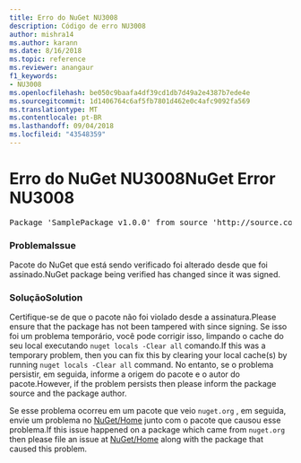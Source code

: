 ```yaml
---
title: Erro do NuGet NU3008
description: Código de erro NU3008
author: mishra14
ms.author: karann
ms.date: 8/16/2018
ms.topic: reference
ms.reviewer: anangaur
f1_keywords:
- NU3008
ms.openlocfilehash: be050c9baafa4df39cd1db7d49a2e4387b7ede4e
ms.sourcegitcommit: 1d1406764c6af5fb7801d462e0c4afc9092fa569
ms.translationtype: MT
ms.contentlocale: pt-BR
ms.lasthandoff: 09/04/2018
ms.locfileid: "43548359"
---
```

# <a name="nuget-error-nu3008"></a><span data-ttu-id="7aac3-103">Erro do NuGet NU3008</span><span class="sxs-lookup"><span data-stu-id="7aac3-103">NuGet Error NU3008</span></span>

<pre>Package 'SamplePackage v1.0.0' from source 'http://source.com/index.json': The package integrity check failed.</pre>

### <a name="issue"></a><span data-ttu-id="7aac3-104">Problema</span><span class="sxs-lookup"><span data-stu-id="7aac3-104">Issue</span></span>

<span data-ttu-id="7aac3-105">Pacote do NuGet que está sendo verificado foi alterado desde que foi assinado.</span><span class="sxs-lookup"><span data-stu-id="7aac3-105">NuGet package being verified has changed since it was signed.</span></span>


### <a name="solution"></a><span data-ttu-id="7aac3-106">Solução</span><span class="sxs-lookup"><span data-stu-id="7aac3-106">Solution</span></span>

<span data-ttu-id="7aac3-107">Certifique-se de que o pacote não foi violado desde a assinatura.</span><span class="sxs-lookup"><span data-stu-id="7aac3-107">Please ensure that the package has not been tampered with since signing.</span></span> <span data-ttu-id="7aac3-108">Se isso foi um problema temporário, você pode corrigir isso, limpando o cache do seu local executando `nuget locals -Clear all` comando.</span><span class="sxs-lookup"><span data-stu-id="7aac3-108">If this was a temporary problem, then you can fix this by clearing your local cache(s) by running `nuget locals -Clear all` command.</span></span> <span data-ttu-id="7aac3-109">No entanto, se o problema persistir, em seguida, informe a origem do pacote e o autor do pacote.</span><span class="sxs-lookup"><span data-stu-id="7aac3-109">However, if the problem persists then please inform the package source and the package author.</span></span>

<span data-ttu-id="7aac3-110">Se esse problema ocorreu em um pacote que veio `nuget.org` , em seguida, envie um problema no [NuGet/Home](https://github.com/NuGet/Home/issues) junto com o pacote que causou esse problema.</span><span class="sxs-lookup"><span data-stu-id="7aac3-110">If this issue happened on a package which came from `nuget.org` then please file an issue at [NuGet/Home](https://github.com/NuGet/Home/issues) along with the package that caused this problem.</span></span>


